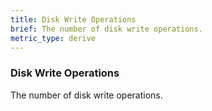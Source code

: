 ```yaml
---
title: Disk Write Operations
brief: The number of disk write operations.
metric_type: derive
---
```

### Disk Write Operations

The number of disk write operations.

